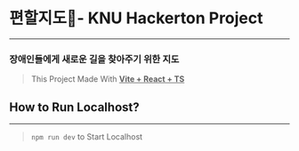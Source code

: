 # 편할지도📍- KNU Hackerton Project
***
### 장애인들에게 새로운 길을 찾아주기 위한 지도
> This Project Made With <u>**Vite + React + TS**</u>

## How to Run Localhost?
***
> ```npm run dev``` to Start Localhost
